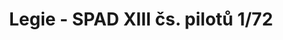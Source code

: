 ---
layout: product
title: "Legie - SPAD XIII čs. pilotů  1/72"
price: "1800" 
desc: "Maketa"
img_path: "/assets/img/2126.jpg"
brand: "EDUARD"
available: false
special_offer: false
new: false
soon: false
cat: "010000"
subcat: "010400"
subsubcat: "00"
sifra: "2126"
popular: false
---